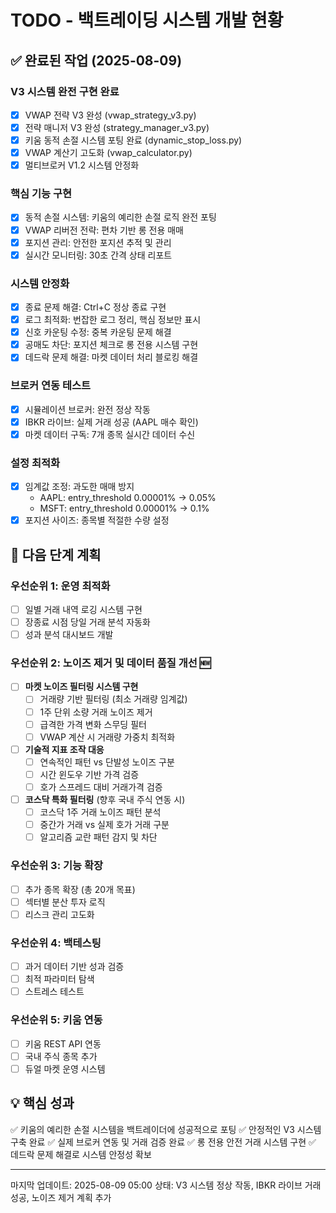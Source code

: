 # TODO - 백트레이딩 시스템 개발 현황

## ✅ 완료된 작업 (2025-08-09)

### V3 시스템 완전 구현 완료
- [x] VWAP 전략 V3 완성 (vwap_strategy_v3.py)
- [x] 전략 매니저 V3 완성 (strategy_manager_v3.py)  
- [x] 키움 동적 손절 시스템 포팅 완료 (dynamic_stop_loss.py)
- [x] VWAP 계산기 고도화 (vwap_calculator.py)
- [x] 멀티브로커 V1.2 시스템 안정화

### 핵심 기능 구현
- [x] 동적 손절 시스템: 키움의 예리한 손절 로직 완전 포팅
- [x] VWAP 리버전 전략: 편차 기반 롱 전용 매매
- [x] 포지션 관리: 안전한 포지션 추적 및 관리
- [x] 실시간 모니터링: 30초 간격 상태 리포트

### 시스템 안정화
- [x] 종료 문제 해결: Ctrl+C 정상 종료 구현
- [x] 로그 최적화: 번잡한 로그 정리, 핵심 정보만 표시
- [x] 신호 카운팅 수정: 중복 카운팅 문제 해결
- [x] 공매도 차단: 포지션 체크로 롱 전용 시스템 구현
- [x] 데드락 문제 해결: 마켓 데이터 처리 블로킹 해결

### 브로커 연동 테스트
- [x] 시뮬레이션 브로커: 완전 정상 작동
- [x] IBKR 라이브: 실제 거래 성공 (AAPL 매수 확인)
- [x] 마켓 데이터 구독: 7개 종목 실시간 데이터 수신

### 설정 최적화
- [x] 임계값 조정: 과도한 매매 방지
  - AAPL: entry_threshold 0.00001% → 0.05%
  - MSFT: entry_threshold 0.00001% → 0.1%
- [x] 포지션 사이즈: 종목별 적절한 수량 설정

## 🎯 다음 단계 계획

### 우선순위 1: 운영 최적화
- [ ] 일별 거래 내역 로깅 시스템 구현
- [ ] 장종료 시점 당일 거래 분석 자동화
- [ ] 성과 분석 대시보드 개발

### 우선순위 2: 노이즈 제거 및 데이터 품질 개선 🆕
- [ ] **마켓 노이즈 필터링 시스템 구현**
  - [ ] 거래량 기반 필터링 (최소 거래량 임계값)
  - [ ] 1주 단위 소량 거래 노이즈 제거
  - [ ] 급격한 가격 변화 스무딩 필터
  - [ ] VWAP 계산 시 거래량 가중치 최적화
- [ ] **기술적 지표 조작 대응**
  - [ ] 연속적인 패턴 vs 단발성 노이즈 구분
  - [ ] 시간 윈도우 기반 가격 검증
  - [ ] 호가 스프레드 대비 거래가격 검증
- [ ] **코스닥 특화 필터링** (향후 국내 주식 연동 시)
  - [ ] 코스닥 1주 거래 노이즈 패턴 분석
  - [ ] 중간가 거래 vs 실제 호가 거래 구분
  - [ ] 알고리즘 교란 패턴 감지 및 차단

### 우선순위 3: 기능 확장
- [ ] 추가 종목 확장 (총 20개 목표)
- [ ] 섹터별 분산 투자 로직
- [ ] 리스크 관리 고도화

### 우선순위 4: 백테스팅
- [ ] 과거 데이터 기반 성과 검증
- [ ] 최적 파라미터 탐색
- [ ] 스트레스 테스트

### 우선순위 5: 키움 연동
- [ ] 키움 REST API 연동
- [ ] 국내 주식 종목 추가
- [ ] 듀얼 마켓 운영 시스템

## 💡 핵심 성과
✅ 키움의 예리한 손절 시스템을 백트레이더에 성공적으로 포팅
✅ 안정적인 V3 시스템 구축 완료
✅ 실제 브로커 연동 및 거래 검증 완료
✅ 롱 전용 안전 거래 시스템 구현
✅ 데드락 문제 해결로 시스템 안정성 확보

---
마지막 업데이트: 2025-08-09 05:00
상태: V3 시스템 정상 작동, IBKR 라이브 거래 성공, 노이즈 제거 계획 추가